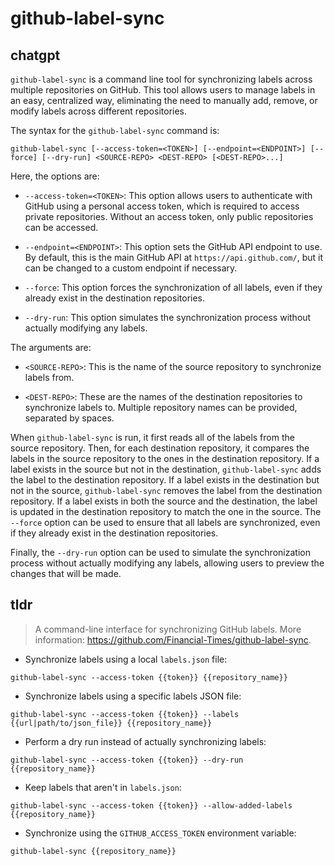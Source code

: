 # github-label-sync 
## chatgpt 
`github-label-sync` is a command line tool for synchronizing labels across multiple repositories on GitHub. This tool allows users to manage labels in an easy, centralized way, eliminating the need to manually add, remove, or modify labels across different repositories.

The syntax for the `github-label-sync` command is:

```
github-label-sync [--access-token=<TOKEN>] [--endpoint=<ENDPOINT>] [--force] [--dry-run] <SOURCE-REPO> <DEST-REPO> [<DEST-REPO>...]
```

Here, the options are:

- `--access-token=<TOKEN>`: This option allows users to authenticate with GitHub using a personal access token, which is required to access private repositories. Without an access token, only public repositories can be accessed.

- `--endpoint=<ENDPOINT>`: This option sets the GitHub API endpoint to use. By default, this is the main GitHub API at `https://api.github.com/`, but it can be changed to a custom endpoint if necessary.

- `--force`: This option forces the synchronization of all labels, even if they already exist in the destination repositories.

- `--dry-run`: This option simulates the synchronization process without actually modifying any labels.

The arguments are:

- `<SOURCE-REPO>`: This is the name of the source repository to synchronize labels from.

- `<DEST-REPO>`: These are the names of the destination repositories to synchronize labels to. Multiple repository names can be provided, separated by spaces.

When `github-label-sync` is run, it first reads all of the labels from the source repository. Then, for each destination repository, it compares the labels in the source repository to the ones in the destination repository. If a label exists in the source but not in the destination, `github-label-sync` adds the label to the destination repository. If a label exists in the destination but not in the source, `github-label-sync` removes the label from the destination repository. If a label exists in both the source and the destination, the label is updated in the destination repository to match the one in the source. The `--force` option can be used to ensure that all labels are synchronized, even if they already exist in the destination repositories.

Finally, the `--dry-run` option can be used to simulate the synchronization process without actually modifying any labels, allowing users to preview the changes that will be made. 

## tldr 
 
> A command-line interface for synchronizing GitHub labels.
> More information: <https://github.com/Financial-Times/github-label-sync>.

- Synchronize labels using a local `labels.json` file:

`github-label-sync --access-token {{token}} {{repository_name}}`

- Synchronize labels using a specific labels JSON file:

`github-label-sync --access-token {{token}} --labels {{url|path/to/json_file}} {{repository_name}}`

- Perform a dry run instead of actually synchronizing labels:

`github-label-sync --access-token {{token}} --dry-run {{repository_name}}`

- Keep labels that aren't in `labels.json`:

`github-label-sync --access-token {{token}} --allow-added-labels {{repository_name}}`

- Synchronize using the `GITHUB_ACCESS_TOKEN` environment variable:

`github-label-sync {{repository_name}}`
